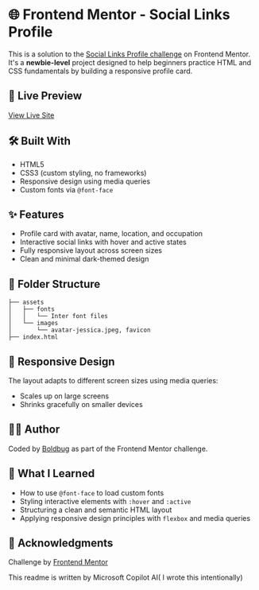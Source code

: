# 🌐 Frontend Mentor - Social Links Profile

This is a solution to the [Social Links Profile challenge](https://www.frontendmentor.io/challenges/social-links-profile-UG32l9m6dQ) on Frontend Mentor. It's a **newbie-level** project designed to help beginners practice HTML and CSS fundamentals by building a responsive profile card.

## 📸 Live Preview

[View Live Site](#) <!-- Replace with your live site URL if hosted -->

## 🛠️ Built With

- HTML5
- CSS3 (custom styling, no frameworks)
- Responsive design using media queries
- Custom fonts via `@font-face`

## ✨ Features

- Profile card with avatar, name, location, and occupation
- Interactive social links with hover and active states
- Fully responsive layout across screen sizes
- Clean and minimal dark-themed design

## 📁 Folder Structure

```
├── assets
│   ├── fonts
│   │   └── Inter font files
│   └── images
│       └── avatar-jessica.jpeg, favicon
├── index.html
```

## 📱 Responsive Design

The layout adapts to different screen sizes using media queries:
- Scales up on large screens
- Shrinks gracefully on smaller devices

## 👨‍💻 Author

Coded by [Boldbug](#) as part of the Frontend Mentor challenge.

## 🧠 What I Learned

- How to use `@font-face` to load custom fonts
- Styling interactive elements with `:hover` and `:active`
- Structuring a clean and semantic HTML layout
- Applying responsive design principles with `flexbox` and media queries

## 📌 Acknowledgments

Challenge by [Frontend Mentor](https://www.frontendmentor.io?ref=challenge)

This readme is written by Microsoft Copilot AI( I wrote this  intentionally)
